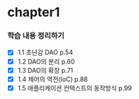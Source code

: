 # chapter1 


### 학습 내용 정리하기 
- [x] 1.1 초난감 DAO p.54    
- [x] 1.2 DAO의 분리 p.60
- [x] 1.3 DAO의 확장 p.71
- [x] 1.4 제어의 역전(IoC) p.88
- [x] 1.5 애플리케이션 컨텍스트의 동작방식 p.99